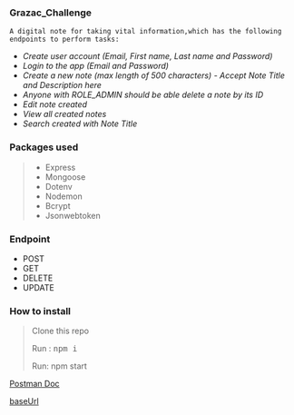 ### Grazac_Challenge

```
A digital note for taking vital information,which has the following endpoints to perform tasks:
```

- _Create user account (Email, First name, Last name and Password)_
- _Login to the app (Email and Password)_
- _Create a new note (max length of 500 characters) - Accept Note Title and Description here_
- _Anyone with ROLE_ADMIN should be able delete a note by its ID_
- _Edit note created_
- _View all created notes_
- _Search created with Note Title_

### Packages used

> - Express
> - Mongoose
> - Dotenv
> - Nodemon
> - Bcrypt
> - Jsonwebtoken

### Endpoint

- POST
- GET
- DELETE
- UPDATE

### How to install

> Clone this repo
>
> Run : <kbd>npm i </kbd>
>
> Run: npm start

[Postman Doc](https://documenter.getpostman.com/view/22272570/VUxKUpzz)

[baseUrl](https://ndigital.herokuapp.com)
